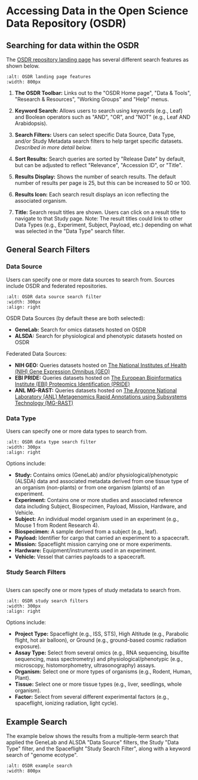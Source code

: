 # Accessing Data in the Open Science Data Repository (OSDR)  

## Searching for data within the OSDR  

The [OSDR repository landing page](https://osdr.nasa.gov/bio/repo) has several different search features as shown below.  

```{image} ../../_static/images/osdr-landing-page-features.png
:alt: OSDR landing page features
:width: 800px
```

1. **The OSDR Toolbar:** Links out to the "OSDR Home page", "Data & Tools", "Research & Resources", "Working Groups" and "Help" menus.  

2. **Keyword Search:** Allows users to search using keywords (e.g., Leaf) and Boolean operators such as "AND", "OR", and "NOT" (e.g., Leaf AND Arabidopsis).  

3. **Search Filters:** Users can select specific Data Source, Data Type, and/or Study Metadata search filters to help target specific datasets. *Described in more detail below.*  

4. **Sort Results:** Search queries are sorted by "Release Date" by default, but can be adjusted to reflect "Relevance", "Accession ID", or "Title".  

5. **Results Display:** Shows the number of search results. The default number of results per page is 25, but this can be increased to 50 or 100.  

6. **Results Icon:** Each search result displays an icon reflecting the associated organism.  

7. **Title:** Search result titles are shown. Users can click on a result title to navigate to that Study page.
   Note: The result titles could link to other Data Types (e.g., Experiment, Subject, Payload, etc.) depending on what was selected in the "Data Type" search filter.  

## General Search Filters  

### Data Source  

Users can specify one or more data sources to search from. Sources include OSDR and federated repositories.  

```{image} ../../_static/images/osdr-data-source-search-filter.png
:alt: OSDR data source search filter
:width: 300px
:align: right
```

OSDR Data Sources (by default these are both selected):  

- **GeneLab:** Search for omics datasets hosted on OSDR  
- **ALSDA:** Search for physiological and phenotypic datasets hosted on OSDR  

Federated Data Sources:  

- **NIH GEO:** Queries datasets hosted on [The National Institutes of Health (NIH) Gene Expression Omnibus (GEO)](https://www.ncbi.nlm.nih.gov/geo/)  
- **EBI PRIDE:** Queries datasets hosted on [The European Bioinformatics Institute (EBI) Proteomics Identification (PRIDE)](https://www.ebi.ac.uk/pride/archive/)  
- **ANL MG-RAST:** Queries datasets hosted on [The Argonne National Laboratory (ANL) Metagenomics Rapid Annotations using Subsystems Technology (MG-RAST)](http://metagenomics.anl.gov/)  

### Data Type  

Users can specify one or more data types to search from.   

```{image} ../../_static/images/osdr-data-type-search-filter.png
:alt: OSDR data type search filter
:width: 300px
:align: right
```

Options include:  

- **Study:** Contains omics (GeneLab) and/or physiological/phenotypic (ALSDA) data and associated metadata derived from one tissue type of an organism (non-plants) or from one organism (plants) of an experiment.  
- **Experiment:** Contains one or more studies and associated reference data including Subject, Biospecimen, Payload, Mission, Hardware, and Vehicle.  
- **Subject:** An individual model organism used in an experiment (e.g., Mouse 1 from Rodent Research 4).  
- **Biospecimen:** A sample derived from a subject (e.g., leaf).  
- **Payload:** Identifier for cargo that carried an experiment to a spacecraft.  
- **Mission:** Spaceflight mission carrying one or more experiments.  
- **Hardware:** Equipment/instruments used in an experiment.  
- **Vehicle:** Vessel that carries payloads to a spacecraft.  

### Study Search Filters  

<div style="overflow: auto; margin-bottom: 20px;">

Users can specify one or more types of study metadata to search from.  

```{image} ../../_static/images/osdr-study-search-filters.png
:alt: OSDR study search filters
:width: 300px
:align: right
```

Options include:  

- **Project Type:** Spaceflight (e.g., ISS, STS), High Altitude (e.g., Parabolic flight, hot air balloon), or Ground (e.g., ground-based cosmic radiation exposure).  
- **Assay Type:** Select from several omics (e.g., RNA sequencing, bisulfite sequencing, mass spectrometry) and physiological/phenotypic (e.g., microscopy, histomorphometry, ultrasonography) assays.  
- **Organism:** Select one or more types of organisms (e.g., Rodent, Human, Plant).  
- **Tissue:** Select one or more tissue types (e.g., liver, seedlings, whole organism).  
- **Factor:** Select from several different experimental factors (e.g., spaceflight, ionizing radiation, light cycle).  

<div style="clear:both"></div>

## Example Search  

The example below shows the results from a multiple-term search that applied the GeneLab and ALSDA "Data Source" filters, the Study "Data Type" filter, and the Spaceflight "Study Search Filter", along with a keyword search of "genome ecotype".  

```{image} ../../_static/images/osdr-example-search.png
:alt: OSDR example search
:width: 800px
```
